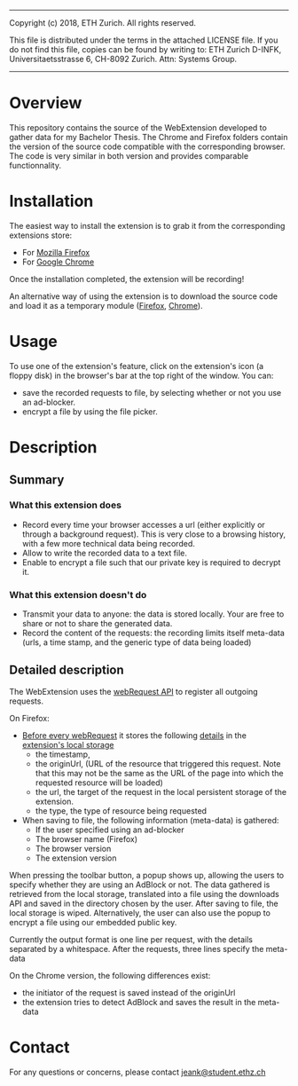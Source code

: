 --------------------------------------------------------------------------------
Copyright (c) 2018, ETH Zurich.
All rights reserved.

This file is distributed under the terms in the attached LICENSE file.
If you do not find this file, copies can be found by writing to:
ETH Zurich D-INFK, Universitaetsstrasse 6, CH-8092 Zurich. Attn: Systems Group.

--------------------------------------------------------------------------------

Overview
========
This repository contains the source of the WebExtension developed to gather data for my Bachelor Thesis. The Chrome and Firefox folders contain the version of the source code compatible with the corresponding browser. The code is very similar in both version and provides comparable functionnality.

Installation
============
The easiest way to install the extension is to grab it from the corresponding extensions store:
- For [Mozilla Firefox](https://addons.mozilla.org/fr/firefox/addon/requests-recording-tool/)
- For [Google Chrome](https://chrome.google.com/webstore/detail/requests-recording-tool/cfedelpfmiadnhgbpgkidflofjfidfgb?hl=en)

Once the installation completed, the extension will be recording! 

An alternative way of using the extension is to download the source code and load it as a temporary module ([Firefox](https://developer.mozilla.org/en-US/Add-ons/WebExtensions/Temporary_Installation_in_Firefox), [Chrome](https://blog.hunter.io/how-to-install-a-chrome-extension-without-using-the-chrome-web-store-31902c780034)). 

Usage
=====
To use one of the extension's feature, click on the extension's icon (a floppy disk) in the browser's bar at the top right of the window. You can: 
- save the recorded requests to file, by selecting whether or not you use an ad-blocker.
- encrypt a file by using the file picker.

Description
=======
Summary
-------
### What this extension does
- Record every time your browser accesses a url (either explicitly or through a background request). This is very close to a browsing history, with a few more technical data being recorded.
- Allow to write the recorded data to a text file.
- Enable to encrypt a file such that our private key is required to decrypt it.

### What this extension doesn't do
- Transmit your data to anyone: the data is stored locally. Your are free to share or not to share the generated data.
- Record the content of the requests: the recording limits itself meta-data (urls, a time stamp, and the generic type of data being loaded)

Detailed description
--------------------
The WebExtension uses the [webRequest API](https://developer.mozilla.org/en-US/Add-ons/WebExtensions/API/webRequest) to register all outgoing requests.

On Firefox: 
- [Before every webRequest](https://developer.mozilla.org/en-US/Add-ons/WebExtensions/API/webRequest/onBeforeRequest) it stores the following [details](https://developer.mozilla.org/en-US/Add-ons/WebExtensions/API/webRequest/onBeforeRequest#details) in the [extension's local storage](https://developer.mozilla.org/en-US/Add-ons/WebExtensions/API/storage/local)
    - the timestamp, 
    - the originUrl,  (URL of the resource that triggered this request. Note that this may not be the same as the URL of the page into which the requested resource will be loaded)
    - the url, the target of the request in the local persistent storage of the extension. 
    - the type, the type of resource being requested
- When saving to file, the following information (meta-data) is gathered:
    - If the user specified using an ad-blocker
    - The browser name (Firefox)
    - The browser version
    - The extension version

When pressing the toolbar button, a popup shows up, allowing the users to specify whether they are using an AdBlock or not. The data gathered is retrieved from the local storage, translated into a file using the downloads API and saved in the directory chosen by the user. After saving to file, the local storage is wiped. Alternatively, the user can also use the popup to encrypt a file using our embedded public key.

Currently the output format is one line per request, with the details separated by a whitespace. After the requests, three lines specify the meta-data

On the Chrome version, the following differences exist:
- the initiator of the request is saved instead of the originUrl
- the extension tries to detect AdBlock and saves the result in the meta- data

Contact
=======
For any questions or concerns, please contact jeank@student.ethz.ch
